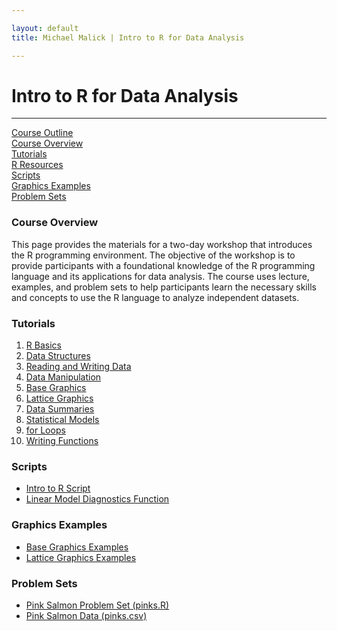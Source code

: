 ```yaml
---

layout: default
title: Michael Malick | Intro to R for Data Analysis

---
```

 

# Intro to R for Data Analysis

---

<div class = navigation> 
   <a href="/R/outline.html">Course Outline</a> </br>
   <a href="#overview">Course Overview</a> </br>
   <a href="#tutorials">Tutorials</a> </br>
   <a href="/R/resources.html">R Resources</a> </br>
   <a href="#scripts">Scripts</a> </br>
   <a href="#graphicsexamples">Graphics Examples</a> </br>
   <a href="#problems">Problem Sets</a> </br>
</div>



<a id="overview"></a>
### Course Overview
This page provides the materials for a two-day workshop that
introduces the R programming environment. The objective of the
workshop is to provide participants with a foundational knowledge of
the R programming language and its applications for data analysis.
The course uses lecture, examples, and problem sets to help
participants learn the necessary skills and concepts to use the R
language to analyze independent datasets.



<a id="tutorials"></a>
### Tutorials

1.  [R Basics][T1]
2.  [Data Structures][T2]
3.  [Reading and Writing Data][T3]
4.  [Data Manipulation][T4]
5.  [Base Graphics][T5]
6.  [Lattice Graphics][T6]
7.  [Data Summaries][T7]
8.  [Statistical Models][T8]
9.  [for Loops][T9]
10. [Writing Functions][T10]


[T1]:  /R/tutorials/1_basics.pdf
[T2]:  /R/tutorials/2_data_structures.pdf
[T3]:  /R/tutorials/3_reading_writing_data.pdf
[T4]:  /R/tutorials/4_data_manipulation.pdf
[T5]:  /R/tutorials/5_base_graphics.pdf
[T6]:  /R/tutorials/6_lattice_graphics.pdf
[T7]:  /R/tutorials/7_data_summaries.pdf
[T8]:  /R/tutorials/8_statistical_models.pdf
[T9]: /R/tutorials/9_for_loops.pdf
[T10]: /R/tutorials/10_writing_functions.pdf



<a id="scripts"></a>
### Scripts

* [Intro to R Script][script1]
* [Linear Model Diagnostics Function][script2] 

[script1]: /R/scripts/script_intro_R.R
[script2]: /R/scripts/script_lm_diag.R





<a id="graphicsexamples"></a>
### Graphics Examples

* [Base Graphics Examples][E1]
* [Lattice Graphics Examples][E2]

[E1]: /R/tutorials/example_base_graphics.pdf
[E2]: /R/tutorials/example_lattice_graphics.pdf




<a id="problems"></a>
### Problem Sets

* [Pink Salmon Problem Set (pinks.R)][P1]
* [Pink Salmon Data (pinks.csv)][P2]

[P1]: /R/pinks.R
[P2]: /R/pinks.csv


